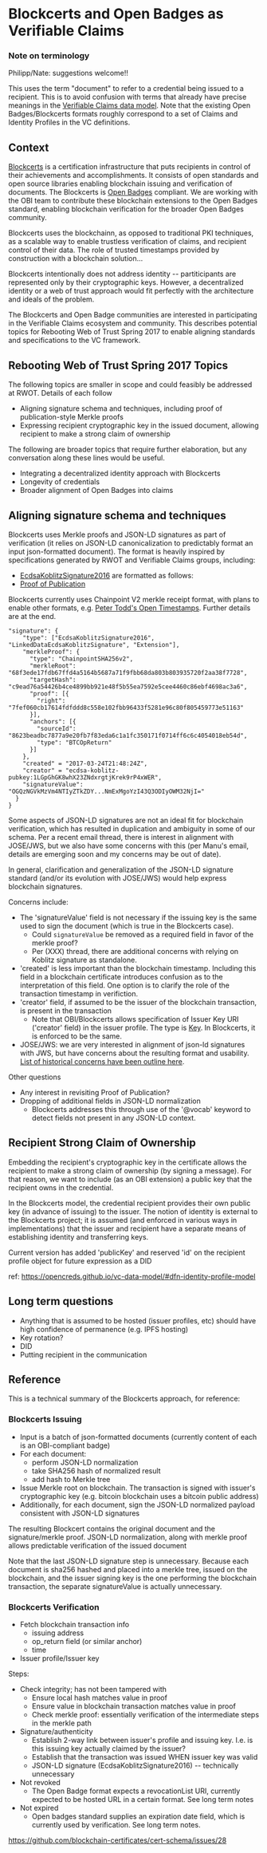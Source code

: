 # Blockcerts and Open Badges as Verifiable Claims

### Note on terminology

Philipp/Nate: suggestions welcome!!

This uses the term "document" to refer to a credential being issued to a recipient. This is to avoid confusion with terms that already have precise meanings in the [Verifiable Claims data model](https://opencreds.github.io/vc-data-model/). Note that the existing Open Badges/Blockcerts formats roughly correspond to a set of Claims and Identity Profiles in the VC definitions.

## Context

[Blockcerts](http://www.blockcerts.org/) is a certification infrastructure that puts recipients in control of their achievements and accomplishments. It consists of open standards and open source libraries enabling blockchain issuing and verification of documents. The Blockcerts is [Open Badges](https://openbadgespec.org/) compliant. We are working with the OBI team to contribute these blockchain extensions to the Open Badges standard, enabling blockchain verification for the broader Open Badges community.

Blockcerts uses the blockchainn, as opposed to traditional PKI techniques, as a scalable way to enable trustless verification of claims, and recipient control of their data. The role of trusted timestamps provided by construction with a blockchain solution...

Blockcerts intentionally does not address identity -- partiticipants are represented only by their cryptographic keys. However, a decentralized identity or a web of trust approach would fit perfectly with the architecture and ideals of the problem.

The Blockcerts and Open Badge communities are interested in participating in the Verifiable Claims ecosystem and community. This describes potential topics for Rebooting Web of Trust Spring 2017 to enable aligning standards and specifications to the VC framework.

## Rebooting Web of Trust Spring 2017 Topics

The following topics are smaller in scope and could feasibly be addressed at RWOT. Details of each follow

- Aligning signature schema and techniques, including proof of publication-style Merkle proofs
- Expressing recipient cryptographic key in the issued document, allowing recipient to make a strong claim of ownership

The following are broader topics that require further elaboration, but any conversation along these lines would be useful. 

- Integrating a decentralized identity approach with Blockcerts
- Longevity of credentials
- Broader alignment of Open Badges into claims

## Aligning signature schema and techniques

Blockcerts uses Merkle proofs and JSON-LD signatures as part of verification (it relies on JSON-LD canonicalization to predictably format an input json-formatted document). The format is heavily inspired by specifications generated by RWOT and Verifiable Claims groups, including:

- [EcdsaKoblitzSignature2016](https://w3c-dvcg.github.io/lds-koblitz2016/) are formatted as follows:
- [Proof of Publication](https://web-payments.org/specs/source/pop2016/)

Blockcerts currently uses Chainpoint V2 merkle receipt format, with plans to enable other formats, e.g. [Peter Todd's Open Timestamps](https://petertodd.org/2016/opentimestamps-announcement). Further details are at the end.

```
"signature": {
    "type": ["EcdsaKoblitzSignature2016", "LinkedDataEcdsaKoblitzSignature", "Extension"],
    "merkleProof": {
      "type": "ChainpointSHA256v2",
      "merkleRoot": "68f3ede17fdb67ffd4a5164b5687a71f9fbb68da803b803935720f2aa38f7728",
      "targetHash": "c9ead76a54426b4ce4899bb921e48f5b55ea7592e5cee4460c86ebf4698ac3a6",
      "proof": [{
        "right": "7fef060cb17614fdfddd8c558e102fbb96433f5281e96c80f805459773e51163"
      }],
      "anchors": [{
        "sourceId": "8623beadbc7877a9e20fb7f83eda6c1a1fc350171f0714ff6c6c4054018eb54d",
        "type": "BTCOpReturn"
      }]
    },
    "created" = "2017-03-24T21:48:24Z",
    "creator" = "ecdsa-koblitz-pubkey:1LGpGhGK8whX23ZNdxrgtjKrek9rP4xWER",
    "signatureValue": "OGQzNGVkMzVm4NTIyZTkZDY...NmExMgoYzI43Q3ODIyOWM32NjI="
  }
}
```

Some aspects of JSON-LD signatures are not an ideal fit for blockchain verification, which has resulted in duplication and ambiguity in some of our schema.  Per a recent email thread, there is interest in alignment with JOSE/JWS, but we also have some concerns with this (per Manu's email, details are emerging soon and my concerns may be out of date).

In general, clarification and generalization of the JSON-LD signature standard (and/or its evolution with JOSE/JWS) would help express blockchain signatures.

Concerns include:

- The 'signatureValue' field is not necessary if the issuing key is the same used to sign the document (which is true in the Blockcerts case). 
    - Could `signatureValue` be removed as a required field in favor of the merkle proof?
    - Per (XXX) thread, there are additional concerns with relying on Koblitz signature as standalone. 
- 'created' is less important than the blockchain timestamp. Including this field in a blockchain certificate introduces confusion as to the interpretation of this field. One option is to clarify the role of the transaction timestamp in verifiction.
- 'creator' field, if assumed to be the issuer of the blockchain transaction, is present in the transaction
    - Note that OBI/Blockcerts allows specification of Issuer Key URI ('creator' field) in the issuer profile. The type is [Key](https://web-payments.org/vocabs/security#Key). In Blockcerts, it is enforced to be the same.
- JOSE/JWS: we are very interested in alignment of json-ld signatures with JWS, but have concerns about the resulting format and usability. [List of historical concerns have been outline here](https://github.com/WebOfTrustInfo/rebooting-the-web-of-trust-fall2016/blob/6674642d88aaeee07489d98ddd75bf89aff5ecee/topics-and-advance-readings/blockchain-extensions-for-linked-data-signatures.md#json-normalized-clear-text-signatures).

Other questions
- Any interest in revisiting Proof of Publication? 
- Dropping of additional fields in JSON-LD normalization
  - Blockcerts addresses this through use of the '@vocab' keyword to detect fields not present in any JSON-LD context.

## Recipient Strong Claim of Ownership

Embedding the recipient's cryptographic key in the certificate allows the recipient to make a strong claim of ownership (by signing a message). For that reason, we want to include (as an OBI extension) a public key that the recipient owns in the credential. 

In the Blockcerts model, the credential recipient provides their own public key (in advance of issuing) to the issuer. The notion of identity is external to the Blockcerts project; it is assumed (and enforced in various ways in implementations) that the issuer and recipient have a separate means of establishing identity and transferring keys.

Current version has added 'publicKey' and reserved 'id' on the recipient profile object for future expression as a DID

ref: https://opencreds.github.io/vc-data-model/#dfn-identity-profile-model

## Long term questions
- Anything that is assumed to be hosted (issuer profiles, etc) should have high confidence of permanence (e.g. IPFS hosting)
- Key rotation?
- DID
- Putting recipient in the communication

## Reference

This is a technical summary of the Blockcerts approach, for reference:

### Blockcerts Issuing

- Input is a batch of json-formatted documents (currently content of each is an OBI-compliant badge)
- For each document:
   - perform JSON-LD normalization
   - take SHA256 hash of normalized result
   - add hash to Merkle tree
- Issue Merkle root on blockchain. The transaction is signed with issuer's cryptographic key (e.g. bitcoin blockchain uses a bitcoin public address)
- Additionally, for each document, sign the JSON-LD normalized payload consistent with JSON-LD signatures 

The resulting Blockcert contains the original document and the signature/merkle proof. JSON-LD normalization, along with merkle proof allows predictable verification of the issued document

Note that the last JSON-LD signature step is unnecessary. Because each document is sha256 hashed and placed into a merkle tree, issued on the blockchain, and the issuer signing key is the one performing the blockchain transaction, the separate signatureValue is actually unnecessary. 

### Blockcerts Verification

- Fetch blockchain transaction info
	- issuing address
	- op_return field (or similar anchor)
	- time
 - Issuer profile/Issuer key


Steps:

- Check integrity; has not been tampered with
	- Ensure local hash matches value in proof
	- Ensure value in blockchain transaction matches value in proof
	- Check merkle proof: essentially verification of the intermediate steps in the merkle path
- Signature/authenticity
	- Establish 2-way link between issuer's profile and issuing key. I.e. is this issuing key actually claimed by the issuer? 
	- Establish that the transaction was issued WHEN issuer key was valid
	- JSON-LD signature (EcdsaKoblitzSignature2016) -- technically unnecessary
- Not revoked
	- The Open Badge format expects a revocationList URI, currently expected to be hosted URL in a certain format. See long term notes
- Not expired
	- Open badges standard supplies an expiration date field, which is currently used by verification. See long term notes.

https://github.com/blockchain-certificates/cert-schema/issues/28

